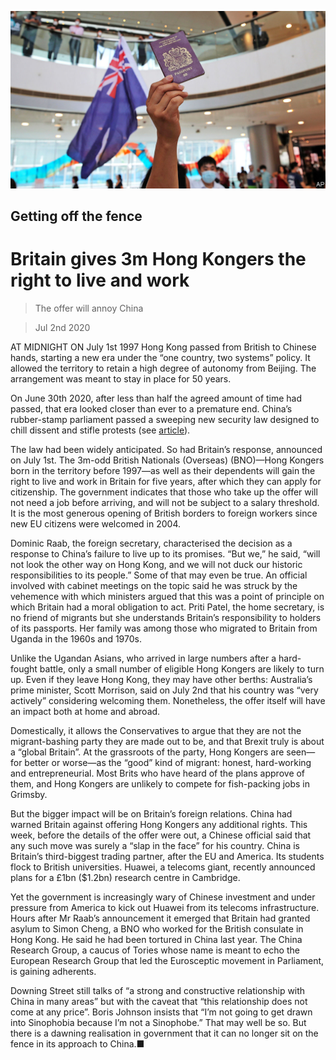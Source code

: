 ![](./images/20200704_BRP004_0.jpg)

## Getting off the fence

# Britain gives 3m Hong Kongers the right to live and work

> The offer will annoy China

> Jul 2nd 2020

AT MIDNIGHT ON July 1st 1997 Hong Kong passed from British to Chinese hands, starting a new era under the “one country, two systems” policy. It allowed the territory to retain a high degree of autonomy from Beijing. The arrangement was meant to stay in place for 50 years.

On June 30th 2020, after less than half the agreed amount of time had passed, that era looked closer than ever to a premature end. China’s rubber-stamp parliament passed a sweeping new security law designed to chill dissent and stifle protests (see [article](https://www.economist.com//china/2020/07/02/a-new-national-security-bill-to-intimidate-hong-kong)).

The law had been widely anticipated. So had Britain’s response, announced on July 1st. The 3m-odd British Nationals (Overseas) (BNO)—Hong Kongers born in the territory before 1997—as well as their dependents will gain the right to live and work in Britain for five years, after which they can apply for citizenship. The government indicates that those who take up the offer will not need a job before arriving, and will not be subject to a salary threshold. It is the most generous opening of British borders to foreign workers since new EU citizens were welcomed in 2004.

Dominic Raab, the foreign secretary, characterised the decision as a response to China’s failure to live up to its promises. “But we,” he said, “will not look the other way on Hong Kong, and we will not duck our historic responsibilities to its people.” Some of that may even be true. An official involved with cabinet meetings on the topic said he was struck by the vehemence with which ministers argued that this was a point of principle on which Britain had a moral obligation to act. Priti Patel, the home secretary, is no friend of migrants but she understands Britain’s responsibility to holders of its passports. Her family was among those who migrated to Britain from Uganda in the 1960s and 1970s.

Unlike the Ugandan Asians, who arrived in large numbers after a hard-fought battle, only a small number of eligible Hong Kongers are likely to turn up. Even if they leave Hong Kong, they may have other berths: Australia’s prime minister, Scott Morrison, said on July 2nd that his country was “very actively” considering welcoming them. Nonetheless, the offer itself will have an impact both at home and abroad.

Domestically, it allows the Conservatives to argue that they are not the migrant-bashing party they are made out to be, and that Brexit truly is about a “global Britain”. At the grassroots of the party, Hong Kongers are seen—for better or worse—as the “good” kind of migrant: honest, hard-working and entrepreneurial. Most Brits who have heard of the plans approve of them, and Hong Kongers are unlikely to compete for fish-packing jobs in Grimsby.

But the bigger impact will be on Britain’s foreign relations. China had warned Britain against offering Hong Kongers any additional rights. This week, before the details of the offer were out, a Chinese official said that any such move was surely a “slap in the face” for his country. China is Britain’s third-biggest trading partner, after the EU and America. Its students flock to British universities. Huawei, a telecoms giant, recently announced plans for a £1bn ($1.2bn) research centre in Cambridge.

Yet the government is increasingly wary of Chinese investment and under pressure from America to kick out Huawei from its telecoms infrastructure. Hours after Mr Raab’s announcement it emerged that Britain had granted asylum to Simon Cheng, a BNO who worked for the British consulate in Hong Kong. He said he had been tortured in China last year. The China Research Group, a caucus of Tories whose name is meant to echo the European Research Group that led the Eurosceptic movement in Parliament, is gaining adherents.

Downing Street still talks of “a strong and constructive relationship with China in many areas” but with the caveat that “this relationship does not come at any price”. Boris Johnson insists that “I’m not going to get drawn into Sinophobia because I’m not a Sinophobe.” That may well be so. But there is a dawning realisation in government that it can no longer sit on the fence in its approach to China.■